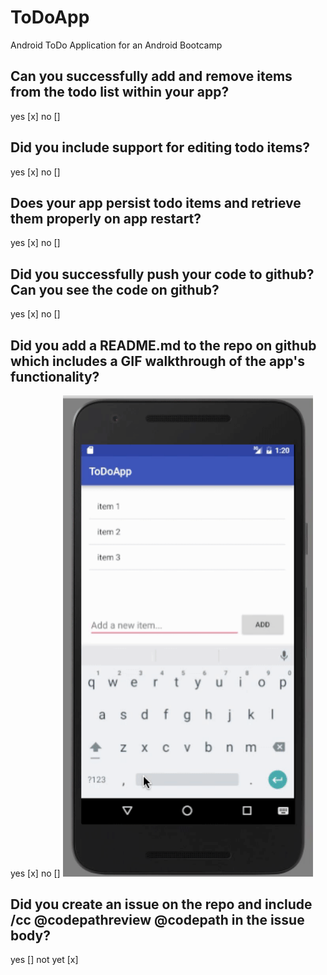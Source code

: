 # ToDoApp
Android ToDo Application for an Android Bootcamp

## Can you successfully add and remove items from the todo list within your app?
yes [x] no []
## Did you include support for editing todo items?
yes [x] no []
## Does your app persist todo items and retrieve them properly on app restart?
yes [x] no []
## Did you successfully push your code to github? Can you see the code on github?
yes [x] no []
## Did you add a README.md to the repo on github which includes a GIF walkthrough of the app's functionality?
yes [x] no []
<img src="https://raw.githubusercontent.com/nemethjulia/ToDoApp/master/todo_gif.gif" width="400">
## Did you create an issue on the repo and include /cc @codepathreview @codepath in the issue body?
yes [] not yet [x]

